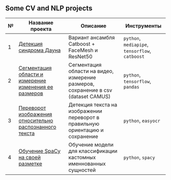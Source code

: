 ## Some CV and NLP projects

| № | Название проекта  | Описание | Инструменты |
|--|--|--|--|
|1| [Детекция синдрома Дауна](https://github.com/laffrent/CV_NLP/blob/main/FaceMesh_catboost_with_ResNet50_in_detection-of-down-syndrome-in-children.ipynb) | Вариант ансамбля Catboost + FaceMesh и ResNet50 | `python`, `mediapipe`, `tensorflow`, `catboost` |
|2| [Сегментация области и измерение изменения ее размеров](https://github.com/laffrent/CV_NLP/blob/main/heart_ejection%20fraction%20measurement.ipynb) | Сегментация области на видео, измерение размеров, сохранение в csv (dataset CAMUS)| `python`, `tensorflow`, `pandas` |
|3| [Переворот изображения относительно распознанного текста](https://github.com/laffrent/CV_NLP/blob/main/image_rotation_easyo%D1%81r.ipynb) | Детекция текста на изображении переворот в правильную ориентацию и сохранение| `python`, `easyocr` |
|4| [Обучение SpaCy на своей разметке](https://github.com/laffrent/CV_NLP/blob/main/spacy_ner_finetuning.ipynb) | Обучение модели для классификации кастомных именнованных сущностей| `python`, `spacy` |
